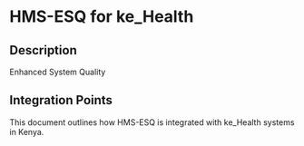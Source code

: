 # HMS-ESQ for ke_Health

## Description

Enhanced System Quality

## Integration Points

This document outlines how HMS-ESQ is integrated with ke_Health systems in Kenya.
